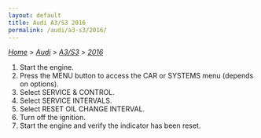 ```yaml
---
layout: default
title: Audi A3/S3 2016
permalink: /audi/a3-s3/2016/
---
```

[*Home*](/) > [*Audi*](/audi/) > [*A3/S3*](/audi/a3-s3/) > [*2016*](/audi/a3-s3/2016/)
1. Start the engine.
2. Press the MENU button to access the CAR or SYSTEMS menu (depends on options).
3. Select SERVICE & CONTROL.
4. Select SERVICE INTERVALS.
5. Select RESET OIL CHANGE INTERVAL.
6. Turn off the ignition.
7. Start the engine and verify the indicator has been reset.

